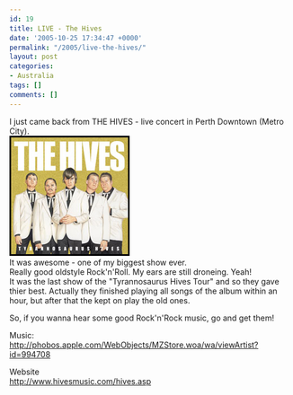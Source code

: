 ```yaml
---
id: 19
title: LIVE - The Hives
date: '2005-10-25 17:34:47 +0000'
permalink: "/2005/live-the-hives/"
layout: post
categories:
- Australia
tags: []
comments: []
---
```

I just came back from THE HIVES - live concert in Perth Downtown (Metro City).  
 ![The hives](/files/2006/11/album_tyrannosaurus.jpg)  
It was awesome - one of my biggest show ever.  
Really good oldstyle Rock'n'Roll. My ears are still droneing. Yeah!  
It was the last show of the "Tyrannosaurus Hives Tour" and so they gave thier best. Actually they finished playing all songs of the album within an hour, but after that the kept on play the old ones.

So, if you wanna hear some good Rock'n'Rock music, go and get them!

Music:  
<http://phobos.apple.com/WebObjects/MZStore.woa/wa/viewArtist?id=994708>

Website  
<http://www.hivesmusic.com/hives.asp>